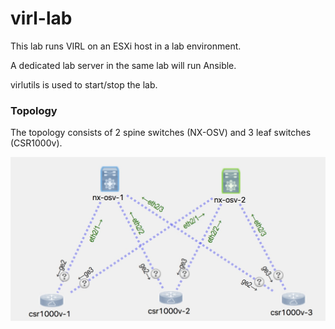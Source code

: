 # virl-lab

This lab runs VIRL on an ESXi host in a lab environment. 

A dedicated lab server in the same lab will run Ansible. 

virlutils is used to start/stop the lab. 


### Topology

The topology consists of 2 spine switches (NX-OSV) and 3 leaf switches (CSR1000v). 

![alt text](https://github.com/ssletner/virl-lab/blob/master/virl-lab-leaf-spine.jpg "Lab Topology")
